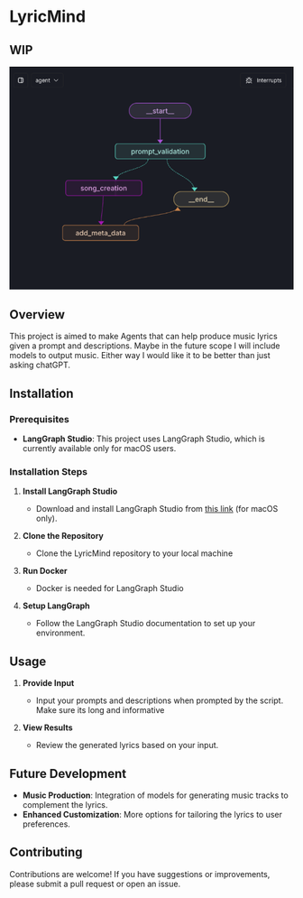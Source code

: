 # LyricMind

## WIP
![Graph Visualization](assets/current_graph.png)

## Overview
This project is aimed to make Agents that can help produce music lyrics given a prompt and descriptions. Maybe in the future scope I will include models to output music. Either way I would like it to be better than just asking chatGPT.


## Installation

### Prerequisites

- **LangGraph Studio**: This project uses LangGraph Studio, which is currently available only for macOS users.

### Installation Steps

1. **Install LangGraph Studio**
   - Download and install LangGraph Studio from [this link](https://github.com/langchain-ai/langgraph-studio) (for macOS only).
   
2. **Clone the Repository**
   - Clone the LyricMind repository to your local machine
   
3. **Run Docker**
   - Docker is needed for LangGraph Studio

4. **Setup LangGraph**
   - Follow the LangGraph Studio documentation to set up your environment.

## Usage

1. **Provide Input**
   - Input your prompts and descriptions when prompted by the script. Make sure its long and informative

3. **View Results**
   - Review the generated lyrics based on your input.

## Future Development

- **Music Production**: Integration of models for generating music tracks to complement the lyrics.
- **Enhanced Customization**: More options for tailoring the lyrics to user preferences.

## Contributing

Contributions are welcome! If you have suggestions or improvements, please submit a pull request or open an issue.
